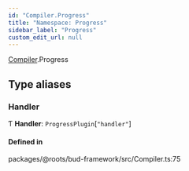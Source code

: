 ```yaml
---
id: "Compiler.Progress"
title: "Namespace: Progress"
sidebar_label: "Progress"
custom_edit_url: null
---
```


[Compiler](Compiler.md).Progress

## Type aliases

### Handler

Ƭ **Handler**: `ProgressPlugin`[``"handler"``]

#### Defined in

packages/@roots/bud-framework/src/Compiler.ts:75
